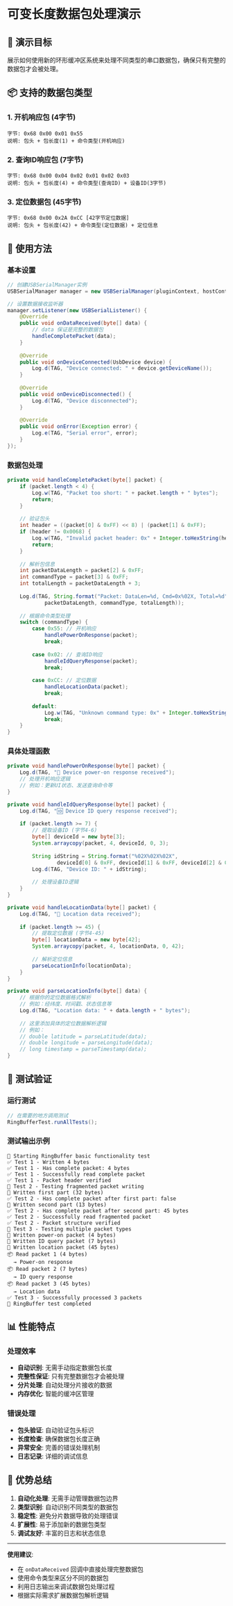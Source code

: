 # 可变长度数据包处理演示

## 🎯 演示目标

展示如何使用新的环形缓冲区系统来处理不同类型的串口数据包，确保只有完整的数据包才会被处理。

## 📦 支持的数据包类型

### 1. 开机响应包 (4字节)
```
字节: 0x68 0x00 0x01 0x55
说明: 包头 + 包长度(1) + 命令类型(开机响应)
```

### 2. 查询ID响应包 (7字节)
```
字节: 0x68 0x00 0x04 0x02 0x01 0x02 0x03
说明: 包头 + 包长度(4) + 命令类型(查询ID) + 设备ID(3字节)
```

### 3. 定位数据包 (45字节)
```
字节: 0x68 0x00 0x2A 0xCC [42字节定位数据]
说明: 包头 + 包长度(42) + 命令类型(定位数据) + 定位信息
```

## 🔧 使用方法

### 基本设置
```java
// 创建USBSerialManager实例
USBSerialManager manager = new USBSerialManager(pluginContext, hostContext);

// 设置数据接收监听器
manager.setListener(new USBSerialListener() {
    @Override
    public void onDataReceived(byte[] data) {
        // data 保证是完整的数据包
        handleCompletePacket(data);
    }
    
    @Override
    public void onDeviceConnected(UsbDevice device) {
        Log.d(TAG, "Device connected: " + device.getDeviceName());
    }
    
    @Override
    public void onDeviceDisconnected() {
        Log.d(TAG, "Device disconnected");
    }
    
    @Override
    public void onError(Exception error) {
        Log.e(TAG, "Serial error", error);
    }
});
```

### 数据包处理
```java
private void handleCompletePacket(byte[] packet) {
    if (packet.length < 4) {
        Log.w(TAG, "Packet too short: " + packet.length + " bytes");
        return;
    }
    
    // 验证包头
    int header = ((packet[0] & 0xFF) << 8) | (packet[1] & 0xFF);
    if (header != 0x0068) {
        Log.w(TAG, "Invalid packet header: 0x" + Integer.toHexString(header).toUpperCase());
        return;
    }
    
    // 解析包信息
    int packetDataLength = packet[2] & 0xFF;
    int commandType = packet[3] & 0xFF;
    int totalLength = packetDataLength + 3;
    
    Log.d(TAG, String.format("Packet: DataLen=%d, Cmd=0x%02X, Total=%d", 
            packetDataLength, commandType, totalLength));
    
    // 根据命令类型处理
    switch (commandType) {
        case 0x55: // 开机响应
            handlePowerOnResponse(packet);
            break;
            
        case 0x02: // 查询ID响应
            handleIdQueryResponse(packet);
            break;
            
        case 0xCC: // 定位数据
            handleLocationData(packet);
            break;
            
        default:
            Log.w(TAG, "Unknown command type: 0x" + Integer.toHexString(commandType).toUpperCase());
            break;
    }
}
```

### 具体处理函数
```java
private void handlePowerOnResponse(byte[] packet) {
    Log.d(TAG, "🔋 Device power-on response received");
    // 处理开机响应逻辑
    // 例如：更新UI状态、发送查询命令等
}

private void handleIdQueryResponse(byte[] packet) {
    Log.d(TAG, "🆔 Device ID query response received");
    
    if (packet.length >= 7) {
        // 提取设备ID (字节4-6)
        byte[] deviceId = new byte[3];
        System.arraycopy(packet, 4, deviceId, 0, 3);
        
        String idString = String.format("%02X%02X%02X", 
                deviceId[0] & 0xFF, deviceId[1] & 0xFF, deviceId[2] & 0xFF);
        Log.d(TAG, "Device ID: " + idString);
        
        // 处理设备ID逻辑
    }
}

private void handleLocationData(byte[] packet) {
    Log.d(TAG, "📍 Location data received");
    
    if (packet.length >= 45) {
        // 提取定位数据 (字节4-45)
        byte[] locationData = new byte[42];
        System.arraycopy(packet, 4, locationData, 0, 42);
        
        // 解析定位信息
        parseLocationInfo(locationData);
    }
}

private void parseLocationInfo(byte[] data) {
    // 根据你的定位数据格式解析
    // 例如：经纬度、时间戳、状态信息等
    Log.d(TAG, "Location data: " + data.length + " bytes");
    
    // 这里添加具体的定位数据解析逻辑
    // 例如：
    // double latitude = parseLatitude(data);
    // double longitude = parseLongitude(data);
    // long timestamp = parseTimestamp(data);
}
```

## 🧪 测试验证

### 运行测试
```java
// 在需要的地方调用测试
RingBufferTest.runAllTests();
```

### 测试输出示例
```
🧪 Starting RingBuffer basic functionality test
✅ Test 1 - Written 4 bytes
✅ Test 1 - Has complete packet: 4 bytes
✅ Test 1 - Successfully read complete packet
✅ Test 1 - Packet header verified
🧪 Test 2 - Testing fragmented packet writing
📝 Written first part (32 bytes)
✅ Test 2 - Has complete packet after first part: false
📝 Written second part (13 bytes)
✅ Test 2 - Has complete packet after second part: 45 bytes
✅ Test 2 - Successfully read fragmented packet
✅ Test 2 - Packet structure verified
🧪 Test 3 - Testing multiple packet types
📝 Written power-on packet (4 bytes)
📝 Written ID query packet (7 bytes)
📝 Written location packet (45 bytes)
📦 Read packet 1 (4 bytes)
  → Power-on response
📦 Read packet 2 (7 bytes)
  → ID query response
📦 Read packet 3 (45 bytes)
  → Location data
✅ Test 3 - Successfully processed 3 packets
🎉 RingBuffer test completed
```

## 📊 性能特点

### 处理效率
- **自动识别**: 无需手动指定数据包长度
- **完整性保证**: 只有完整数据包才会被处理
- **分片处理**: 自动处理分片接收的数据
- **内存优化**: 智能的缓冲区管理

### 错误处理
- **包头验证**: 自动验证包头标识
- **长度检查**: 确保数据包长度正确
- **异常安全**: 完善的错误处理机制
- **日志记录**: 详细的调试信息

## 🎉 优势总结

1. **自动化处理**: 无需手动管理数据包边界
2. **类型识别**: 自动识别不同类型的数据包
3. **稳定性**: 避免分片数据导致的处理错误
4. **扩展性**: 易于添加新的数据包类型
5. **调试友好**: 丰富的日志和状态信息

---

**使用建议**: 
- 在 `onDataReceived` 回调中直接处理完整数据包
- 使用命令类型来区分不同的数据包
- 利用日志输出来调试数据包处理过程
- 根据实际需求扩展数据包解析逻辑
